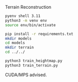 Terrain Reconstruction 

```bash
pyenv shell 3.11
python3 -m venv env
source env/bin/activate

pip install -r requirements.txt
mkdir models
cd models
mkdir terrain
cd ../../

python3 train_heightmap.py
python3 train_terrain.py
```

CUDA/MPS advised.
